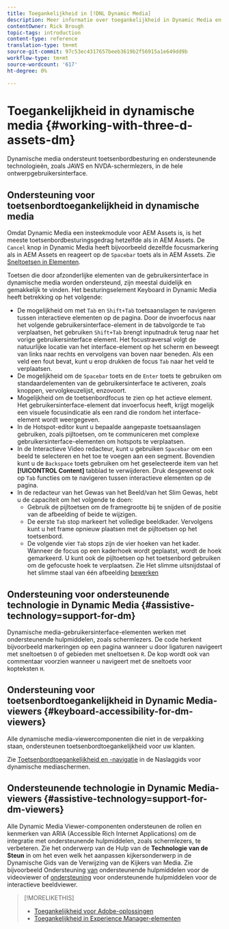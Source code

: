 ```yaml
---
title: Toegankelijkheid in [!DNL Dynamic Media]
description: Meer informatie over toegankelijkheid in Dynamic Media en Dynamic Media Viewers
contentOwner: Rick Brough
topic-tags: introduction
content-type: reference
translation-type: tm+mt
source-git-commit: 97c53ec4317657beeb3619b2f56915a1e649dd9b
workflow-type: tm+mt
source-wordcount: '617'
ht-degree: 0%

---
```



# Toegankelijkheid in dynamische media {#working-with-three-d-assets-dm}

Dynamische media ondersteunt toetsenbordbesturing en ondersteunende technologieën, zoals JAWS en NVDA-schermlezers, in de hele ontwerpgebruikersinterface.

## Ondersteuning voor toetsenbordtoegankelijkheid in dynamische media

Omdat Dynamic Media een insteekmodule voor AEM Assets is, is het meeste toetsenbordbesturingsgedrag hetzelfde als in AEM Assets. De `Cancel` knop in Dynamic Media heeft bijvoorbeeld dezelfde focusmarkering als in AEM Assets en reageert op de `Spacebar` toets als in AEM Assets. Zie [Sneltoetsen in Elementen](/help/assets/accessibility.md#keyboard-shortcuts).

Toetsen die door afzonderlijke elementen van de gebruikersinterface in dynamische media worden ondersteund, zijn meestal duidelijk en gemakkelijk te vinden. Het besturingselement Keyboard in Dynamic Media heeft betrekking op het volgende:

* De mogelijkheid om met `Tab` en `Shift+Tab` toetsaanslagen te navigeren tussen interactieve elementen op de pagina.
Door de invoerfocus naar het volgende gebruikersinterface-element in de tabvolgorde te `Tab` verplaatsen, het gebruiken `Shift+Tab` brengt inputnadruk terug naar het vorige gebruikersinterface element.
Het focustraversal volgt de natuurlijke locatie van het interface-element op het scherm en beweegt van links naar rechts en vervolgens van boven naar beneden. Als een veld een fout bevat, kunt u erop drukken de focus `Tab` naar het veld te verplaatsen.
* De mogelijkheid om de `Spacebar` toets en de `Enter` toets te gebruiken om standaardelementen van de gebruikersinterface te activeren, zoals knoppen, vervolgkeuzelijst, enzovoort.
* Mogelijkheid om de toetsenbordfocus te zien op het actieve element. Het gebruikersinterface-element dat invoerfocus heeft, krijgt mogelijk een visuele focusindicatie als een rand die rondom het interface-element wordt weergegeven.
* In de Hotspot-editor kunt u bepaalde aangepaste toetsaanslagen gebruiken, zoals pijltoetsen, om te communiceren met complexe gebruikersinterface-elementen om hotspots te verplaatsen.
* In de Interactieve Video redacteur, kunt u gebruiken `Spacebar` om een beeld te selecteren en het toe te voegen aan een segment. Bovendien kunt u de `Backspace` toets gebruiken om het geselecteerde item van het **[!UICONTROL Content]** tabblad te verwijderen. Druk desgewenst ook op `Tab` functies om te navigeren tussen interactieve elementen op de pagina.
* In de redacteur van het Gewas van het Beeld/van het Slim Gewas, hebt u de capaciteit om het volgende te doen:
   * Gebruik de pijltoetsen om de framegrootte bij te snijden of de positie van de afbeelding of beide te wijzigen.
   * De eerste `Tab` stop markeert het volledige beeldkader. Vervolgens kunt u het frame opnieuw plaatsen met de pijltoetsen op het toetsenbord.
   * De volgende vier `Tab` stops zijn de vier hoeken van het kader. Wanneer de focus op een kaderhoek wordt geplaatst, wordt de hoek gemarkeerd. U kunt ook de pijltoetsen op het toetsenbord gebruiken om de gefocuste hoek te verplaatsen.
Zie Het slimme uitsnijdstaal of het slimme staal van één afbeelding [bewerken](/help/assets/dynamic-media/image-profiles.md#editing-the-smart-crop-or-smart-swatch-of-a-single-image)

<!-- Keyboarding is the same because Dynamic Media is using the same UI library (Coral 3 (AEM 6.5) or Coral Spectrum (in Skyline)) as entire AEM Assets.  -->

<!-- In the Hotspot editor, Dynamic Media lets you use arrow keys to control the position of a hot spot. See [Carousel Banners](/help/assets/dynamic-media/carousel-banners.md##adding-hotspots-or-image-maps-to-an-image-banner) or [Interactive Images](/help/assets/dynamic-media/interactive-images.md#adding-hotspots-to-an-image-banner)  -->

<!-- I think we should definitely mention this in the DM-specific area of documentation for keyboard support. -->

<!-- I would not get into much of details of specific keyboard support logic of these editors. One of the reasons - chances are that accessibility support will receive Phase2-like attention, with more holistic approach. -->

## Ondersteuning voor ondersteunende technologie in Dynamic Media {#assistive-technology=support-for-dm}

Dynamische media-gebruikersinterface-elementen werken met ondersteunende hulpmiddelen, zoals schermlezers. De code herkent bijvoorbeeld markeringen op een pagina wanneer u door ligaturen navigeert met sneltoetsen `D` of gebieden met sneltoetsen `R`. De kop wordt ook van commentaar voorzien wanneer u navigeert met de sneltoets voor kopteksten `H`.

## Ondersteuning voor toetsenbordtoegankelijkheid in Dynamic Media-viewers {#keyboard-accessibility-for-dm-viewers}

Alle dynamische media-viewercomponenten die niet in de verpakking staan, ondersteunen toetsenbordtoegankelijkheid voor uw klanten.

Zie [Toetsenbordtoegankelijkheid en -navigatie](https://docs.adobe.com/content/help/en/dynamic-media-developer-resources/library/c-keyboard-accessibility.html) in de Naslaggids voor dynamische mediaschermen.

## Ondersteunende technologie in Dynamic Media-viewers {#assistive-technology=support-for-dm-viewers}

Alle Dynamic Media Viewer-componenten ondersteunen de rollen en kenmerken van ARIA (Accessible Rich Internet Applications) om de integratie met ondersteunende hulpmiddelen, zoals schermlezers, te verbeteren.
Zie het onderwerp van de Hulp van de **Technologie van de Steun** in om het even welk het aanpassen kijkersonderwerp in de Dynamische Gids van de Verwijzing van de Kijkers van Media. Zie bijvoorbeeld Ondersteuning [van](https://docs.adobe.com/content/help/en/dynamic-media-developer-resources/library/viewers-aem-assets-dmc/video/r-html5-video-viewer-20-assistive.html) ondersteunende hulpmiddelen voor de videoviewer of [ondersteuning](https://experienceleague.adobe.com/docs/dynamic-media-developer-resources/library/viewers-for-aem-assets-only/interactive-images/c-html5-aem-interactive-image-assistive.html?lang=en#viewers-for-aem-assets-only) voor ondersteunende hulpmiddelen voor de interactieve beeldviewer.

>[!MORELIKETHIS]
>
>* [Toegankelijkheid voor Adobe-oplossingen](https://www.adobe.com/accessibility.html)
>* [Toegankelijkheid in Experience Manager-elementen](/help/assets/dynamic-media/accessibility-dm.md)

